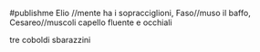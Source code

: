 #publishme 
Elio //mente ha i sopracciglioni, Faso//muso il baffo, Cesareo//muscoli capello fluente e occhiali

tre coboldi sbarazzini